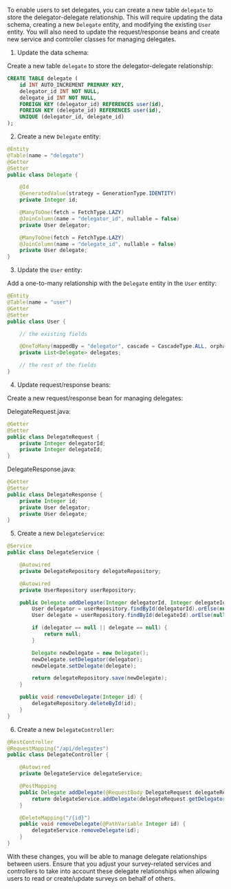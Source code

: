 To enable users to set delegates, you can create a new table `delegate` to store the delegator-delegate relationship. This will require updating the data schema, creating a new `Delegate` entity, and modifying the existing `User` entity. You will also need to update the request/response beans and create new service and controller classes for managing delegates.

1. Update the data schema:

Create a new table `delegate` to store the delegator-delegate relationship:

```sql
CREATE TABLE delegate (
    id INT AUTO_INCREMENT PRIMARY KEY,
    delegator_id INT NOT NULL,
    delegate_id INT NOT NULL,
    FOREIGN KEY (delegator_id) REFERENCES user(id),
    FOREIGN KEY (delegate_id) REFERENCES user(id),
    UNIQUE (delegator_id, delegate_id)
);
```

2. Create a new `Delegate` entity:

```java
@Entity
@Table(name = "delegate")
@Getter
@Setter
public class Delegate {

    @Id
    @GeneratedValue(strategy = GenerationType.IDENTITY)
    private Integer id;

    @ManyToOne(fetch = FetchType.LAZY)
    @JoinColumn(name = "delegator_id", nullable = false)
    private User delegator;

    @ManyToOne(fetch = FetchType.LAZY)
    @JoinColumn(name = "delegate_id", nullable = false)
    private User delegate;
}
```

3. Update the `User` entity:

Add a one-to-many relationship with the `Delegate` entity in the `User` entity:

```java
@Entity
@Table(name = "user")
@Getter
@Setter
public class User {

    // the existing fields

    @OneToMany(mappedBy = "delegator", cascade = CascadeType.ALL, orphanRemoval = true)
    private List<Delegate> delegates;

    // the rest of the fields
}
```

4. Update request/response beans:

Create a new request/response bean for managing delegates:

DelegateRequest.java:
```java
@Getter
@Setter
public class DelegateRequest {
    private Integer delegatorId;
    private Integer delegateId;
}
```

DelegateResponse.java:
```java
@Getter
@Setter
public class DelegateResponse {
    private Integer id;
    private User delegator;
    private User delegate;
}
```

5. Create a new `DelegateService`:

```java
@Service
public class DelegateService {

    @Autowired
    private DelegateRepository delegateRepository;

    @Autowired
    private UserRepository userRepository;

    public Delegate addDelegate(Integer delegatorId, Integer delegateId) {
        User delegator = userRepository.findById(delegatorId).orElse(null);
        User delegate = userRepository.findById(delegateId).orElse(null);

        if (delegator == null || delegate == null) {
            return null;
        }

        Delegate newDelegate = new Delegate();
        newDelegate.setDelegator(delegator);
        newDelegate.setDelegate(delegate);

        return delegateRepository.save(newDelegate);
    }

    public void removeDelegate(Integer id) {
        delegateRepository.deleteById(id);
    }
}
```

6. Create a new `DelegateController`:

```java
@RestController
@RequestMapping("/api/delegates")
public class DelegateController {

    @Autowired
    private DelegateService delegateService;

    @PostMapping
    public Delegate addDelegate(@RequestBody DelegateRequest delegateRequest) {
        return delegateService.addDelegate(delegateRequest.getDelegatorId(), delegateRequest.getDelegateId());
    }

    @DeleteMapping("/{id}")
    public void removeDelegate(@PathVariable Integer id) {
        delegateService.removeDelegate(id);
    }
}
```

With these changes, you will be able to manage delegate relationships between users. Ensure that you adjust your survey-related services and controllers to take into account these delegate relationships when allowing users to read or create/update surveys on behalf of others.